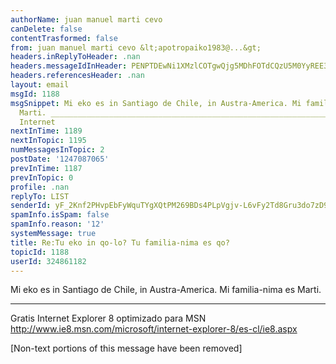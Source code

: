 ```yaml
---
authorName: juan manuel marti cevo
canDelete: false
contentTrasformed: false
from: juan manuel marti cevo &lt;apotropaiko1983@...&gt;
headers.inReplyToHeader: .nan
headers.messageIdInHeader: PENPTDEwNi1XMzlCOTgwQjg5MDhFOTdCQzU5M0YyREE3MjkwQHBoeC5nYmw+
headers.referencesHeader: .nan
layout: email
msgId: 1188
msgSnippet: Mi eko es in Santiago de Chile, in Austra-America. Mi familia-nima es
  Marti. _________________________________________________________________ Gratis
  Internet
nextInTime: 1189
nextInTopic: 1195
numMessagesInTopic: 2
postDate: '1247087065'
prevInTime: 1187
prevInTopic: 0
profile: .nan
replyTo: LIST
senderId: yF_2Knf2PHvpEbFyWquTYgXQtPM269BDs4PLpVgjv-L6vFy2Td8Gru3do7zD9OJzAfgURwowMthevpos13g_pyz4TeAOzGNK3DjVnh93fxGTr8K4xFIAOIsbjw
spamInfo.isSpam: false
spamInfo.reason: '12'
systemMessage: true
title: Re:Tu eko in qo-lo? Tu familia-nima es qo?
topicId: 1188
userId: 324861182
---
```



Mi eko es in Santiago de Chile, in Austra-America.
Mi familia-nima es Marti. 
_________________________________________________________________
Gratis Internet Explorer 8 optimizado para MSN
http://www.ie8.msn.com/microsoft/internet-explorer-8/es-cl/ie8.aspx

[Non-text portions of this message have been removed]


